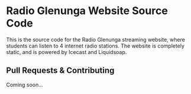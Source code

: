 # Radio Glenunga Website Source Code
This is the source code for the Radio Glenunga streaming website, where students can listen to 4 internet radio stations. The website is completely static, and is powered by Icecast and Liquidsoap.

## Pull Requests & Contributing
Coming soon...
